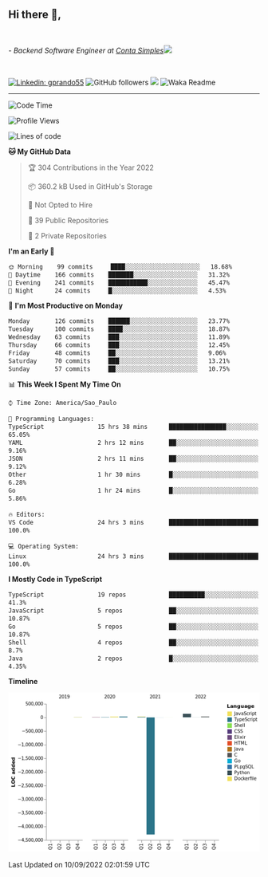 <h2>Hi there  👋,</h2> </br>

<p><em>- Backend Software Engineer at <a href="https://contasimples.com">Conta Simples</a><img src="https://media.giphy.com/media/WUlplcMpOCEmTGBtBW/giphy.gif" width="30"> 
</em></p></br>


[![Linkedin: gprando55](https://img.shields.io/badge/-gprando55-blue?style=flat-square&logo=Linkedin&logoColor=white&link=https://www.linkedin.com/in/gprando55/)](https://www.linkedin.com/in/gprando55)
![GitHub followers](https://img.shields.io/github/followers/gprando55?label=Follow&style=social)
![](https://visitor-badge.glitch.me/badge?page_id=gprando55.gprando55)
![Waka Readme](https://github.com/gprando55/gprando55/workflows/Waka%20Readme/badge.svg)

---
<!--START_SECTION:waka-->
![Code Time](http://img.shields.io/badge/Code%20Time-2%2C007%20hrs%2036%20mins-blue)

![Profile Views](http://img.shields.io/badge/Profile%20Views-0-blue)

![Lines of code](https://img.shields.io/badge/From%20Hello%20World%20I%27ve%20Written--4%20Million%20lines%20of%20code-blue)

**🐱 My GitHub Data** 

> 🏆 304 Contributions in the Year 2022
 > 
> 📦 360.2 kB Used in GitHub's Storage 
 > 
> 🚫 Not Opted to Hire
 > 
> 📜 39 Public Repositories 
 > 
> 🔑 2 Private Repositories  
 > 
**I'm an Early 🐤** 

```text
🌞 Morning    99 commits     ████░░░░░░░░░░░░░░░░░░░░░   18.68% 
🌆 Daytime    166 commits    ███████░░░░░░░░░░░░░░░░░░   31.32% 
🌃 Evening    241 commits    ███████████░░░░░░░░░░░░░░   45.47% 
🌙 Night      24 commits     █░░░░░░░░░░░░░░░░░░░░░░░░   4.53%

```
📅 **I'm Most Productive on Monday** 

```text
Monday       126 commits    ██████░░░░░░░░░░░░░░░░░░░   23.77% 
Tuesday      100 commits    ████░░░░░░░░░░░░░░░░░░░░░   18.87% 
Wednesday    63 commits     ███░░░░░░░░░░░░░░░░░░░░░░   11.89% 
Thursday     66 commits     ███░░░░░░░░░░░░░░░░░░░░░░   12.45% 
Friday       48 commits     ██░░░░░░░░░░░░░░░░░░░░░░░   9.06% 
Saturday     70 commits     ███░░░░░░░░░░░░░░░░░░░░░░   13.21% 
Sunday       57 commits     ██░░░░░░░░░░░░░░░░░░░░░░░   10.75%

```


📊 **This Week I Spent My Time On** 

```text
⌚︎ Time Zone: America/Sao_Paulo

💬 Programming Languages: 
TypeScript               15 hrs 38 mins      ████████████████░░░░░░░░░   65.05% 
YAML                     2 hrs 12 mins       ██░░░░░░░░░░░░░░░░░░░░░░░   9.16% 
JSON                     2 hrs 11 mins       ██░░░░░░░░░░░░░░░░░░░░░░░   9.12% 
Other                    1 hr 30 mins        █░░░░░░░░░░░░░░░░░░░░░░░░   6.28% 
Go                       1 hr 24 mins        █░░░░░░░░░░░░░░░░░░░░░░░░   5.86%

🔥 Editors: 
VS Code                  24 hrs 3 mins       █████████████████████████   100.0%

💻 Operating System: 
Linux                    24 hrs 3 mins       █████████████████████████   100.0%

```

**I Mostly Code in TypeScript** 

```text
TypeScript               19 repos            ██████████░░░░░░░░░░░░░░░   41.3% 
JavaScript               5 repos             ██░░░░░░░░░░░░░░░░░░░░░░░   10.87% 
Go                       5 repos             ██░░░░░░░░░░░░░░░░░░░░░░░   10.87% 
Shell                    4 repos             ██░░░░░░░░░░░░░░░░░░░░░░░   8.7% 
Java                     2 repos             █░░░░░░░░░░░░░░░░░░░░░░░░   4.35%

```


**Timeline**

![Chart not found](https://raw.githubusercontent.com/gprando55/gprando55/master/charts/bar_graph.png) 


 Last Updated on 10/09/2022 02:01:59 UTC
<!--END_SECTION:waka-->
